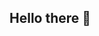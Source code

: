 ## Hello there 👋

<!--
**jokrumsvik/jokrumsvik** is a ✨ _special_ ✨ repository because its `README.md` (this file) appears on your GitHub profile.

Here are some ideas to get you started:

- 🔭 I’m currently taking my masters in Business Analytics & Big Data at IE School of Science & Technology. 
- 👯 I’m looking to collaborate on different projects relating data to business insights for decition-making purposes. 
- 🤔 I’m looking for help with new ways. 
- 💬 Ask me about ...
- 📫 How to reach me: ...
- 😄 Pronouns: ...
- ⚡ Fun fact: ...
-->
